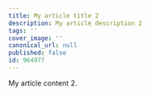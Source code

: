 ```yaml
---
title: My article title 2
description: My article description 2
tags: ''
cover_image: ''
canonical_url: null
published: false
id: 964977
---
```

My article content 2.
